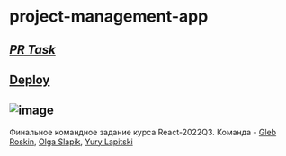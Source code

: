 # project-management-app
*[PR Task](https://github.com/Yura703/project-management-app/pull/1)*
-----------------------------------------
**[Deploy](https://rss-pm.netlify.app/)**
-------------------------------------------------
![image](https://user-images.githubusercontent.com/59707794/206874133-5cecfa1d-1cb1-43bd-a104-1a2b192b30be.png)
------------------------------------------------------
Финальное командное задание курса React-2022Q3.
Команда - [Gleb Roskin](https://github.com/rincewizz), [Olga Slapik](https://github.com/Ol4ik88), [Yury Lapitski](https://github.com/yura703)
